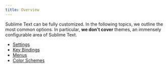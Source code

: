 ```yaml
---
title: Overview
---
```


Sublime Text can be fully customized. In the following topics, we outline the
most common options. In particular, **we don't cover** themes,
an immensely configurable area of Sublime Text.

- [Settings](settings)
- [Key Bindings](key_bindings)
- [Menus](menus)
- [Color Schemes](color_schemes)
